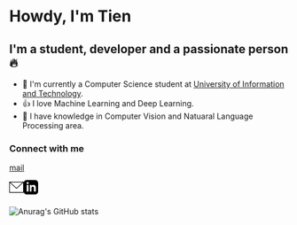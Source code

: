 # Howdy, I'm Tien

## I'm a student, developer and a passionate person 🔥

- 🏫 I'm currently a Computer Science student at [University of Information and Technology](https://www.uit.edu.vn/).
- 👍 I love Machine Learning and Deep Learning.
- 🤖 I have knowledge in Computer Vision and Natuaral Language Processing area.

### Connect with me

<a href="mailto: 20520800@gm.uit.edu.vn">mail</a>

<a href="mailto:20520800@gm.uit.edu.vn">
<img align='left' alt="Contact by mail" width="26px" src="image/mail.svg" ></a>

<a href="https://www.linkedin.com/in/ti%E1%BA%BFn-%C4%91%E1%BA%B7ng-a2b364249/" target="_blank">
<img align='left' alt="Contact by linkein" width="26px" src="image/linkein.svg"></a>

<br><br>

![Anurag's GitHub stats](https://github-readme-stats.vercel.app/api?username=tien02&theme=gruvbox&show_icons=true)

<!---
tien02/tien02 is a ✨ special ✨ repository because its `README.md` (this file) appears on your GitHub profile.
You can click the Preview link to take a look at your changes.
--->
